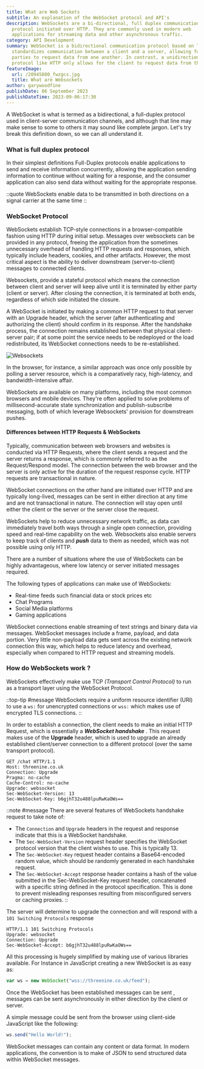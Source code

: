 ```yaml
---
title: What are Web Sockets
subtitle: An explanation of the WebSocket protocol and API's
description: WebSockets are a bi-directional, full duplex communications
  protocol initiated over HTTP. They are commonly used in modern web
  applications for streaming data and other asynchronous traffic.
category: API Development
summary: WebSocket is a bidirectional communication protocol based on TCP that
  standardizes communication between a client and a server, allowing for both
  parties to request data from one another. In contrast, a unidirectional
  protocol like HTTP only allows for the client to request data from the server.
featureImage:
  url: /20945800_fwzgcs.jpg
  title: What are Websockets
author: garywoodfine
publishDate: 06 September 2023
publishDateTime: 2023-09-06:17:30
---
```

A WebSocket is what is termed as a  bidirectional, a full-duplex protocol used in client-server communication channels, 
and although that line may make sense to some to others it may sound like complete jargon.  Let's try break this definition
down, so we can all understand it.

### What is full duplex protocol

In their simplest definitions Full-Duplex protocols enable applications to send and receive information concurrently, allowing
the application sending information to continue without waiting for a response, and the consumer application can also send 
data without waiting for the appropriate response.

::quote
 WebSockets enable data to be transmitted in both directions on a signal carrier at the same time
::

### WebSocket Protocol

WebSockets establish TCP-style connections in a browser-compatible fashion using HTTP during initial setup. Messages 
over websockets can be provided in any protocol, freeing the application from the sometimes unnecessary overhead of
handling HTTP requests and responses, which typically include headers, cookies, and other artifacts. However, the most 
critical aspect is the ability to deliver downstream (server-to-client) messages to connected clients. 

Websockets, provide a stateful protocol which means the connection between client and server will keep alive until it is 
terminated by either party (client or server). After closing the connection, it is terminated at both ends, regardless
of which side initiated the closure.

A WebSocket is initiated by making a common HTTP request to that server with an Upgrade header, which the server 
(after authenticating and authorizing the client) should confirm in its response. After the handshake process, the 
connection remains established between that physical client-server pair; if at some point the service needs to be 
redeployed or the load redistributed, its WebSocket connections needs to be re-established.

![Websockets](https://res.cloudinary.com/threenine-co-uk/image/upload/websockets_o7yfpi.png "WebSocket protocol")

In the browser, for instance, a similar approach was once only possible by polling a server resource, which is a 
comparatively racy, high-latency, and bandwidth-intensive affair.

WebSockets are available on many platforms, including the most common browsers and mobile devices. They're often 
applied to solve problems of millisecond-accurate state synchronization and publish-subscribe messaging, both of which 
leverage Websockets' provision for downstream pushes. 


#### Differences between HTTP Requests & WebSockets

Typically, communication between web browsers and websites is conducted via HTTP Requests, where the client sends a request
and the server returns a response, which is commonly referred to as the Request/Respond model.  The connection between
the web browser and the server is only active for the duration of the request response cycle. HTTP requests are transactional
in nature.

WebSocket connections on the other hand are initiated over HTTP and are typically long-lived, messages can be sent in 
either direction at any time and are not transactional in nature. The connection will stay open until either the client 
or the server or the server close the request.

WebSockets help to reduce unnecessary network traffic, as data can immediately travel both ways through a single open 
connection, providing speed and real-time capability on the web. Websockets also enable servers to keep track of 
clients and _**push**_ data to them as needed, which was not possible using only HTTP.

There are a number of situations where the use of WebSockets can be highly advantageous, where low latency or server
initiated  messages required.

The following types of applications can make use of WebSockets:

* Real-time feeds such financial data or stock prices etc
* Chat Programs
* Social Media platforms
* Gaming applications

WebSocket connections enable streaming of text strings and binary data via messages. WebSocket messages include a frame,
payload, and data portion. Very little non-payload data gets sent across the existing network connection this way, 
which helps to reduce latency and overhead, especially when compared to HTTP request and streaming models.


### How do WebSockets work ?

WebSockets effectively make use TCP _(Transport Control Protocol)_ to run as a transport layer using the WebSocket Protocol.

::top-tip
#message
WebSockets require a uniform resource identifier (URI) to use a `ws:` for unencrypted connections or `wss:`
which makes use of encrypted TLS connections.
::

In order to establish a connection, the client needs to make an initial HTTP Request, which is essentially a **_WebSocket
handshake_** . This request makes use of the **Upgrade**  header, which is  used to upgrade an already established 
client/server connection to a different protocol (over the same transport protocol).


```http request
GET /chat HTTP/1.1
Host: threenine.co.uk
Connection: Upgrade
Pragma: no-cache
Cache-Control: no-cache
Upgrade: websocket
Sec-WebSocket-Version: 13
Sec-WebSocket-Key: b6gjhT32u488lpuRwKaOWs==
```
::note
#message 
 There are several features of WebSockets handshake request to take note of:
 * The `Connection` and `Upgrade` headers in the request and response indicate that this is a WebSocket handshake.
 * The `Sec-WebSocket-Version` request header specifies the WebSocket protocol version that the client wishes to use. This is typically 13. 
 * The `Sec-WebSocket-Key` request header contains a Base64-encoded random value, which should be randomly generated in each handshake request.
 * The `Sec-WebSocket-Accept` response header contains a hash of the value submitted in the Sec-WebSocket-Key request header, 
concatenated with a specific string defined in the protocol specification. This is done to prevent misleading responses resulting from 
misconfigured servers or caching proxies.
::

The server will determine to upgrade the connection and will respond with a `101 Switching Protocols` response

```http request
HTTP/1.1 101 Switching Protocols
Upgrade: websocket
Connection: Upgrade
Sec-WebSocket-Accept: b6gjhT32u488lpuRwKaOWs==
```

All this processing is hugely simplified by making use of various libraries available. For Instance in JavaScript creating
a new WebSocket is as easy as:

```javascript
var ws = new WebSocket("wss://threenine.co.uk/feed");
```
Once the WebSocket has been established messages can be sent , messages can be sent asynchronously in either direction by the client or server.

A simple message could be sent from the browser using client-side JavaScript like the following:

```javascript
ws.send("Hello World!");
```
WebSocket messages can contain any content or data format. In modern applications, the convention is to make of JSON 
to send structured data within WebSocket messages.
